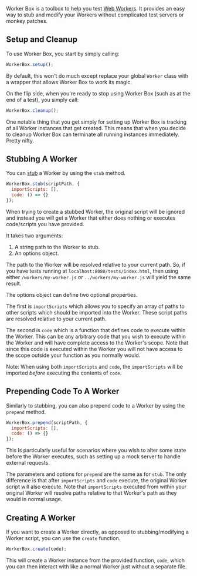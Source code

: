 Worker Box is a toolbox to help you test [Web Workers](https://developer.mozilla.org/en-US/docs/Web/API/Web_Workers_API). It provides an easy way to stub and modify your Workers without complicated test servers or monkey patches.

## Setup and Cleanup

To use Worker Box, you start by simply calling:

```js
WorkerBox.setup();
```

By default, this won't do much except replace your global `Worker` class with a wrapper that allows Worker Box to work its magic.

On the flip side, when you're ready to stop using Worker Box (such as at the end of a test), you simply call:

```js
WorkerBox.cleanup();
```

One notable thing that you get simply for setting up Worker Box is tracking of all Worker instances that get created. This means that when you decide to cleanup Worker Box can terminate all running instances immediately. Pretty nifty.

## Stubbing A Worker

You can [stub](https://en.wikipedia.org/wiki/Method_stub) a Worker by using the `stub` method.

```js
WorkerBox.stub(scriptPath, {
  importScripts: [],
  code: () => {}
});
```

When trying to create a stubbed Worker, the original script will be ignored and instead you will get a Worker that either does nothing or executes code/scripts you have provided.

It takes two arguments:

1. A string path to the Worker to stub.
2. An options object.

The path to the Worker will be resolved relative to your current path. So, if you have tests running at `localhost:8080/tests/index.html`, then using either `/workers/my-worker.js` or `../workers/my-worker.js` will yield the same result.

The options object can define two optional properties.

The first is `importScripts` which allows you to specify an array of paths to other scripts which should be imported into the Worker. These script paths are resolved relative to your current path.

The second is `code` which is a function that defines code to execute within the Worker. This can be any arbitrary code that you wish to execute within the Worker and will have complete access to the Worker's scope. Note that since this code is executed within the Worker you will not have access to the scope outside your function as you normally would.

Note: When using both `importScripts` and `code`, the `importScripts` will be imported _before_ executing the contents of `code`.

## Prepending Code To A Worker

Similarly to stubbing, you can also prepend code to a Worker by using the `prepend` method.

```js
WorkerBox.prepend(scriptPath, {
  importScripts: [],
  code: () => {}
});
```

This is particularly useful for scenarios where you wish to alter some state before the Worker executes, such as setting up a mock server to handle external requests.

The parameters and options for `prepend` are the same as for `stub`. The only difference is that after `importScripts` and `code` execute, the original Worker script will also execute. Note that `importScripts` executed from within your original Worker will resolve paths relative to that Worker's path as they would in normal usage.

## Creating A Worker

If you want to create a Worker directly, as opposed to stubbing/modifying a Worker script, you can use the `create` function.

```js
WorkerBox.create(code);
```

This will create a Worker instance from the provided function, `code`, which you can then interact with like a normal Worker just without a separate file.
